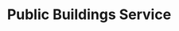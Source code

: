 ---
# This topic lives at
# https://digital.gov/topics/public-buildings-service

# Topic Title
title: "Public Buildings Service"

# description — keep it short and clear
# summary: ""

# Weight
weight: 1

# For more information on managing topics,
# see https://github.com/GSA/digitalgov.gov/wiki/topics
---